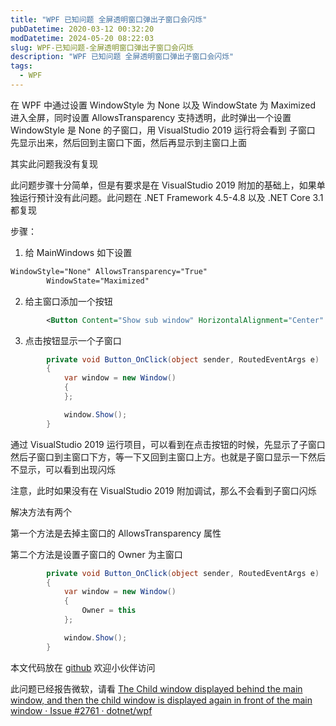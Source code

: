 ```yaml
---
title: "WPF 已知问题 全屏透明窗口弹出子窗口会闪烁"
pubDatetime: 2020-03-12 00:32:20
modDatetime: 2024-05-20 08:22:03
slug: WPF-已知问题-全屏透明窗口弹出子窗口会闪烁
description: "WPF 已知问题 全屏透明窗口弹出子窗口会闪烁"
tags:
  - WPF
---
```





在 WPF 中通过设置 WindowStyle 为 None 以及 WindowState 为 Maximized 进入全屏，同时设置 AllowsTransparency 支持透明，此时弹出一个设置 WindowStyle 是 None 的子窗口，用 VisualStudio 2019 运行将会看到 子窗口 先显示出来，然后回到主窗口下面，然后再显示到主窗口上面

<!--more-->


<!-- CreateTime:2020/3/12 8:32:20 -->



其实此问题我没有复现

此问题步骤十分简单，但是有要求是在 VisualStudio 2019 附加的基础上，如果单独运行预计没有此问题。此问题在 .NET Framework 4.5-4.8 以及 .NET Core 3.1 都复现

步骤：

1. 给 MainWindows 如下设置

```xml
WindowStyle="None" AllowsTransparency="True"
        WindowState="Maximized" 
```

2. 给主窗口添加一个按钮

```xml
        <Button Content="Show sub window" HorizontalAlignment="Center" VerticalAlignment="Center" Click="Button_OnClick"/>
```

3. 点击按钮显示一个子窗口

```csharp
        private void Button_OnClick(object sender, RoutedEventArgs e)
        {
            var window = new Window()
            {
            };

            window.Show();
        }
```

通过 VisualStudio 2019 运行项目，可以看到在点击按钮的时候，先显示了子窗口然后子窗口到主窗口下方，等一下又回到主窗口上方。也就是子窗口显示一下然后不显示，可以看到出现闪烁

注意，此时如果没有在 VisualStudio 2019 附加调试，那么不会看到子窗口闪烁

解决方法有两个

第一个方法是去掉主窗口的 AllowsTransparency 属性

第二个方法是设置子窗口的 Owner 为主窗口

```csharp
        private void Button_OnClick(object sender, RoutedEventArgs e)
        {
            var window = new Window()
            {
                Owner = this
            };

            window.Show();
        }
```

本文代码放在 [github](https://github.com/dotnet-campus/wpf-issues/tree/4ab8bafcb1ed67a479b988aefd2bbd6f11198ec5/ChildWindowDisplayedAndThenBackToMainWindow) 欢迎小伙伴访问

此问题已经报告微软，请看 [The Child window displayed behind the main window, and then the child window is displayed again in front of the main window · Issue #2761 · dotnet/wpf](https://github.com/dotnet/wpf/issues/2761 )

